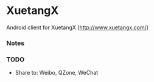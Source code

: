 XuetangX
========

Android client for XuetangX (http://www.xuetangx.com/)


### Notes

### TODO

+ Share to: Weibo, QZone, WeChat
